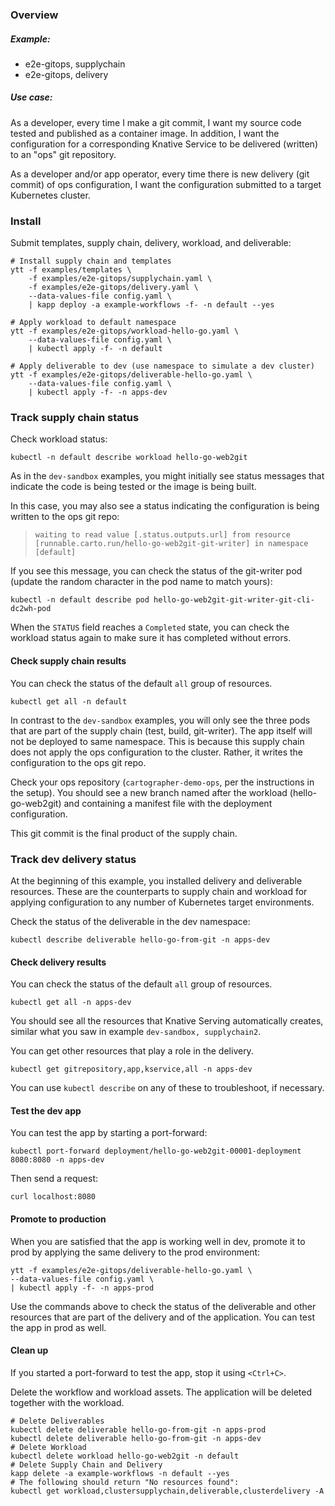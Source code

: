 ### Overview

##### Example:
- e2e-gitops, supplychain
- e2e-gitops, delivery

##### Use case:
As a developer, every time I make a git commit, I want my source code tested and published as a container image. In addition, I want the configuration for a corresponding Knative Service to be delivered (written) to an "ops" git repository.

As a developer and/or app operator, every time there is new delivery (git commit) of ops configuration, I want the configuration submitted to a target Kubernetes cluster.

### Install

Submit templates, supply chain, delivery, workload, and deliverable:
```shell
# Install supply chain and templates
ytt -f examples/templates \
    -f examples/e2e-gitops/supplychain.yaml \
    -f examples/e2e-gitops/delivery.yaml \
    --data-values-file config.yaml \
    | kapp deploy -a example-workflows -f- -n default --yes

# Apply workload to default namespace
ytt -f examples/e2e-gitops/workload-hello-go.yaml \
    --data-values-file config.yaml \
    | kubectl apply -f- -n default

# Apply deliverable to dev (use namespace to simulate a dev cluster)
ytt -f examples/e2e-gitops/deliverable-hello-go.yaml \
    --data-values-file config.yaml \
    | kubectl apply -f- -n apps-dev
```

### Track supply chain status

Check workload status:
```shell
kubectl -n default describe workload hello-go-web2git
```

As in the `dev-sandbox` examples, you might initially see status messages that indicate the code is being tested or the image is being built.

In this case, you may also see a status indicating the configuration is being written to the ops git repo:
> `waiting to read value [.status.outputs.url] from resource [runnable.carto.run/hello-go-web2git-git-writer] in namespace [default]`

If you see this message, you can check the status of the git-writer pod (update the random character in the pod name to match yours):
```shell
kubectl -n default describe pod hello-go-web2git-git-writer-git-cli-dc2wh-pod
```

When the `STATUS` field reaches a `Completed` state, you can check the workload status again to make sure it has completed without errors.

#### Check supply chain results

You can check the status of the default `all` group of resources.
```shell
kubectl get all -n default
```

In contrast to the `dev-sandbox` examples, you will only see the three pods that are part of the supply chain (test, build, git-writer).
The app itself will not be deployed to same namespace.
This is because this supply chain does not apply the ops configuration to the cluster.
Rather, it writes the configuration to the ops git repo.

Check your ops repository (`cartographer-demo-ops`, per the instructions in the setup).
You should see a new branch named after the workload (hello-go-web2git) and containing a manifest file with the deployment configuration.

This git commit is the final product of the supply chain.

### Track dev delivery status

At the beginning of this example, you installed delivery and deliverable resources. These are the counterparts to supply chain and workload for applying configuration to any number of Kubernetes target environments.

Check the status of the deliverable in the dev namespace:
```shell
kubectl describe deliverable hello-go-from-git -n apps-dev 
```

#### Check delivery results

You can check the status of the default `all` group of resources.

```shell
kubectl get all -n apps-dev
```

You should see all the resources that Knative Serving automatically creates, similar what you saw in example `dev-sandbox, supplychain2`.

You can get other resources that play a role in the delivery.
```shell
kubectl get gitrepository,app,kservice,all -n apps-dev
```

You can use `kubectl describe` on any of these to troubleshoot, if necessary.

#### Test the dev app

You can test the app by starting a port-forward:
```shell
kubectl port-forward deployment/hello-go-web2git-00001-deployment 8080:8080 -n apps-dev
```

Then send a request:
```shell
curl localhost:8080
```

#### Promote to production

When you are satisfied that the app is working well in dev, promote it to prod by applying the same delivery to the prod environment:
```shell
ytt -f examples/e2e-gitops/deliverable-hello-go.yaml \
--data-values-file config.yaml \
| kubectl apply -f- -n apps-prod
```

Use the commands above to check the status of the deliverable and other resources that are part of the delivery and of the application. You can test the app in prod as well.

#### Clean up

If you started a port-forward to test the app, stop it using `<Ctrl+C>`.

Delete the workflow and workload assets. The application will be deleted together with the workload.
```shell
# Delete Deliverables
kubectl delete deliverable hello-go-from-git -n apps-prod
kubectl delete deliverable hello-go-from-git -n apps-dev
# Delete Workload
kubectl delete workload hello-go-web2git -n default
# Delete Supply Chain and Delivery
kapp delete -a example-workflows -n default --yes
# The following should return "No resources found":
kubectl get workload,clustersupplychain,deliverable,clusterdelivery -A
```